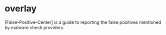 # overlay

[False-Positive-Center] is a guide to reporting the false positives mentioned by malware check providers.
